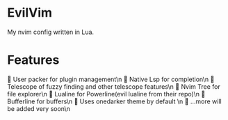 # EvilVim
My nvim config written in Lua.

# Features
 User packer for plugin management\n
 Native Lsp for completion\n
 Telescope of fuzzy finding and other telescope features\n
 Nvim Tree for file explorer\n
 Lualine for Powerline(evil lualine from their repo)\n
 Bufferline for buffers\n
 Uses onedarker theme by default \n
 ...more will be added very soon\n
